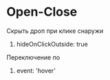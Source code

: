 # Open-Close

Скрыть дроп при клике снаружи
1. hideOnClickOutside: true

Переключение по
1. event: 'hover'
